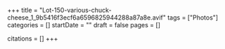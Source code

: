 +++
title = "Lot-150-various-chuck-cheese_1_9b5416f3ecf6a6596825944288a87a8e.avif"
tags = ["Photos"]
categories = []
startDate = ""
draft = false
pages = []

citations = []
+++
